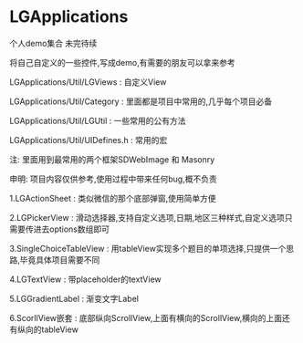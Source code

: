 # LGApplications
个人demo集合 未完待续

将自己自定义的一些控件,写成demo,有需要的朋友可以拿来参考

LGApplications/Util/LGViews     :   自定义View

LGApplications/Util/Category    :   里面都是项目中常用的,几乎每个项目必备

LGApplications/Util/LGUtil      :   一些常用的公有方法

LGApplications/Util/UIDefines.h :   常用的宏

注:       里面用到最常用的两个框架SDWebImage 和 Masonry

申明:     项目内容仅供参考,使用过程中带来任何bug,概不负责

1.LGActionSheet                 :   类似微信的那个底部弹窗,使用简单方便

2.LGPickerView                  :   滑动选择器,支持自定义选项,日期,地区三种样式,自定义选项只需要传进去options数组即可

3.SingleChoiceTableView         :   用tableView实现多个题目的单项选择,只提供一个思路,毕竟具体项目需要不同

4.LGTextView                    :   带placeholder的textView

5.LGGradientLabel               :   渐变文字Label

6.ScorllView嵌套                 :   底部纵向ScrollView,上面有横向的ScrollView,横向的上面还有纵向的tableView
